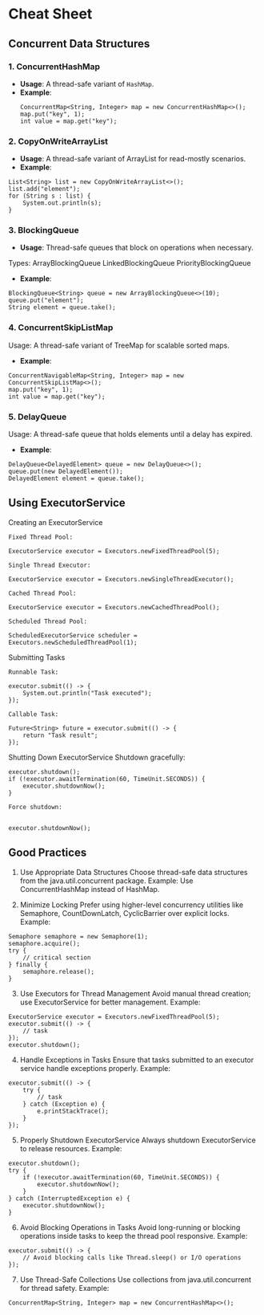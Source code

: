 # Cheat Sheet
## Concurrent Data Structures

### 1. ConcurrentHashMap
- **Usage**: A thread-safe variant of `HashMap`.
- **Example**:
  ```
  ConcurrentMap<String, Integer> map = new ConcurrentHashMap<>();
  map.put("key", 1);
  int value = map.get("key");
  
### 2. CopyOnWriteArrayList
- **Usage**:  A thread-safe variant of ArrayList for read-mostly scenarios.
- **Example**:
```
List<String> list = new CopyOnWriteArrayList<>();
list.add("element");
for (String s : list) {
    System.out.println(s);
}
```

### 3. BlockingQueue
- **Usage**:  Thread-safe queues that block on operations when necessary.

Types:
ArrayBlockingQueue
LinkedBlockingQueue
PriorityBlockingQueue
- **Example**:
```
BlockingQueue<String> queue = new ArrayBlockingQueue<>(10);
queue.put("element");
String element = queue.take();
```

### 4. ConcurrentSkipListMap
Usage: A thread-safe variant of TreeMap for scalable sorted maps.
- **Example**:

```
ConcurrentNavigableMap<String, Integer> map = new ConcurrentSkipListMap<>();
map.put("key", 1);
int value = map.get("key");
```

###  5. DelayQueue
Usage: A thread-safe queue that holds elements until a delay has expired.
- **Example**:
```
DelayQueue<DelayedElement> queue = new DelayQueue<>();
queue.put(new DelayedElement());
DelayedElement element = queue.take();
```

## Using ExecutorService

Creating an ExecutorService
```
Fixed Thread Pool:

ExecutorService executor = Executors.newFixedThreadPool(5);

Single Thread Executor:

ExecutorService executor = Executors.newSingleThreadExecutor();

Cached Thread Pool:

ExecutorService executor = Executors.newCachedThreadPool();

Scheduled Thread Pool:

ScheduledExecutorService scheduler = Executors.newScheduledThreadPool(1);
```

Submitting Tasks

```
Runnable Task:

executor.submit(() -> {
    System.out.println("Task executed");
});

Callable Task:

Future<String> future = executor.submit(() -> {
    return "Task result";
});
```

Shutting Down ExecutorService
Shutdown gracefully:

```
executor.shutdown();
if (!executor.awaitTermination(60, TimeUnit.SECONDS)) {
    executor.shutdownNow();
}

Force shutdown:


executor.shutdownNow();

```

## Good Practices

1. Use Appropriate Data Structures
Choose thread-safe data structures from the java.util.concurrent package.
Example: Use ConcurrentHashMap instead of HashMap.

3. Minimize Locking
Prefer using higher-level concurrency utilities like Semaphore, CountDownLatch, CyclicBarrier over explicit locks.
Example:
```
Semaphore semaphore = new Semaphore(1);
semaphore.acquire();
try {
    // critical section
} finally {
    semaphore.release();
}
```

3. Use Executors for Thread Management
Avoid manual thread creation; use ExecutorService for better management.
Example:
```
ExecutorService executor = Executors.newFixedThreadPool(5);
executor.submit(() -> {
    // task
});
executor.shutdown();
```

4. Handle Exceptions in Tasks
Ensure that tasks submitted to an executor service handle exceptions properly.
Example:
```
executor.submit(() -> {
    try {
        // task
    } catch (Exception e) {
        e.printStackTrace();
    }
});
```

5. Properly Shutdown ExecutorService
Always shutdown ExecutorService to release resources.
Example:
```
executor.shutdown();
try {
    if (!executor.awaitTermination(60, TimeUnit.SECONDS)) {
        executor.shutdownNow();
    }
} catch (InterruptedException e) {
    executor.shutdownNow();
}
```
6. Avoid Blocking Operations in Tasks
Avoid long-running or blocking operations inside tasks to keep the thread pool responsive.
Example:

```
executor.submit(() -> {
    // Avoid blocking calls like Thread.sleep() or I/O operations
});
```

7. Use Thread-Safe Collections
Use collections from java.util.concurrent for thread safety.
Example:
```
ConcurrentMap<String, Integer> map = new ConcurrentHashMap<>();
```

